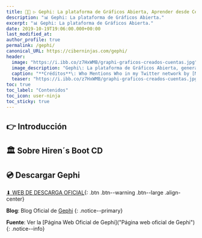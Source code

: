 ```yaml
---
title: 👩‍🔧 ▷ Gephi: La plataforma de Gráficos Abierta, Aprender desde Cero
description: "📊 Gephi: La plataforma de Gráficos Abierta."
excerpt: "📊 Gephi: La plataforma de Gráficos Abierta."
date: 2019-10-19T19:06:00.000+00:00
last_modified_at:
author_profile: true
permalink: /gephi/
canonical_URL: https://ciberninjas.com/gephi/
header:
  image: "https://i.ibb.co/z7HxWMB/graphi-graficos-creados-cuentas.jpg"
  image_description: "Gephi\: La plataforma de Gráficos Abierta, generador de sitios estáticos \| Ciberninjas"
  caption: "**Créditos**\: Who Mentions Who in my Twitter network by [Matt Biddulph](https://www.flickr.com/photos/mbiddulph/)] in [Flickr](https://flic.kr/p/cAT173). [Licencia](https://creativecommons.org/licenses/by/2.0/)"
  teaser: "https://i.ibb.co/z7HxWMB/graphi-graficos-creados-cuentas.jpg"
toc: true
toc_label: "Contenidos"
toc_icon: user-ninja
toc_sticky: true
---
```

## 👉 Introducción

## 🏛 Sobre Hiren´s Boot CD

## 💿 Descargar Gephi

[⬇ WEB DE DESCARGA OFICIAL](https://gephi.org/users/download/ "Página de Descarga de las Varias Versiones de Gephi desde la Web Oficial"){: .btn .btn--warning .btn--large .align-center}

**Blog**: Blog Oficial de [Gephi](https://gephi.wordpress.com/ "Blog oficial de las noticias y actualizaciones de Gephi")
{: .notice--primary}

**Fuente**: Ver la [Página Web Oficial de Gephi]("Página web oficial de Gephi")
{: .notice--info}
